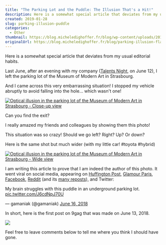 ```yaml
---
title: "The Parking Lot and the Puddle: The Illusion That's a Hit!"
description: Here is a somewhat special article that deviates from my usual editorial habits. Last June, after an evening with my company (Talents Night, on June 12), I left...
created: 2019-01-28
slug: parking-illusion-puddle
categories:
  - Other
thumbnail: https://blog.micheledighoffer.fr/blog/wp-content/uploads/2019/01/illusion-parking-serre-MICHEL-EDIGHOFFER-e1548688108219-825x510.jpg
originalUrl: https://blog.micheledighoffer.fr/blog/parking-illusion-flaque/
---
```


Here is a somewhat special article that deviates from my usual editorial habits.

Last June, after an evening with my company ([Talents Night](https://www.altran.com/fr/fr/talents-nights-altran-rencontre-plus-de-1000-ingenieurs-juniors/), on June 12), I left the parking lot of the Museum of Modern Art in Strasbourg.

And I came across this very embarrassing situation! I stopped my vehicle abruptly to avoid falling into the hole... which wasn't one!

[![Optical illusion in the parking lot of the Museum of Modern Art in Strasbourg - Close-up view](https://micheledighoffer.fr/blog/wp-content/uploads/2019/01/illusion-parking-serre-MICHEL-EDIGHOFFER-e1548688108219-728x400.jpg)](https://micheledighoffer.fr/blog/wp-content/uploads/2019/01/illusion-parking-serre-MICHEL-EDIGHOFFER-e1548688108219.jpg)

Can you find the exit?

I really amazed my friends and colleagues by showing them this photo!

This situation was so crazy! Should we go left? Right? Up? Or down?

Here is the same shot but much wider (with my little car! #toyota #hybrid)

[![Optical illusion in the parking lot of the Museum of Modern Art in Strasbourg - Wide view](https://micheledighoffer.fr/blog/wp-content/uploads/2019/01/illusion-parking-large-MICHEL-EDIGHOFFER-800x400.jpg)](https://micheledighoffer.fr/blog/wp-content/uploads/2019/01/illusion-parking-large-MICHEL-EDIGHOFFER.jpg)

I am writing this article to prove that I am indeed the author of this photo. It went viral on social media, appearing on [Huffington Post](https://www.huffingtonpost.fr/2018/06/18/cette-illusion-d-optique-va-vous-empecher-de-sortir-du-parking_a_23461536/), [Glamour Paris](https://www.glamourparis.com/culture/toutes-des-geeks/articles/illusion-doptique-internet-tente-desesperement-de-sortir-dun-parking/65446), [Facebook](https://www.facebook.com/MichelEdi/posts/10218489901462550), [Reddit](https://www.reddit.com/r/pics/comments/adteew/this_surreal_puddle_in_a_parking_garage/) (and its [many reposts](https://www.reddit.com/r/pics/comments/adteew/this_surreal_puddle_in_a_parking_garage/edk7paq/)), and Twitter:

My brain struggles with this puddle in an underground parking lot. [pic.twitter.com/J6cdNpJ70U](https://t.co/J6cdNpJ70U)

— gamaniak (@gamaniak) [June 16, 2018](https://twitter.com/gamaniak/status/1008061532398342145?ref_src=twsrc%5Etfw)

In short, here is the first post on 9gag that was made on June 13, 2018.

[![](https://micheledighoffer.fr/blog/wp-content/uploads/2019/01/9gag-post-341x400.png)](https://9gag.com/gag/am7p0wX)

Feel free to leave comments below to tell me where you think I should have gone.
